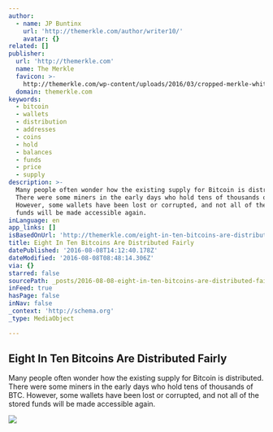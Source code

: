 ```yaml
---
author:
  - name: JP Buntinx
    url: 'http://themerkle.com/author/writer10/'
    avatar: {}
related: []
publisher:
  url: 'http://themerkle.com'
  name: The Merkle
  favicon: >-
    http://themerkle.com/wp-content/uploads/2016/03/cropped-merkle-white-1-192x192.png
  domain: themerkle.com
keywords:
  - bitcoin
  - wallets
  - distribution
  - addresses
  - coins
  - hold
  - balances
  - funds
  - price
  - supply
description: >-
  Many people often wonder how the existing supply for Bitcoin is distributed.
  There were some miners in the early days who hold tens of thousands of BTC.
  However, some wallets have been lost or corrupted, and not all of the stored
  funds will be made accessible again.
inLanguage: en
app_links: []
isBasedOnUrl: 'http://themerkle.com/eight-in-ten-bitcoins-are-distributed-fairly/'
title: Eight In Ten Bitcoins Are Distributed Fairly
datePublished: '2016-08-08T14:12:40.178Z'
dateModified: '2016-08-08T08:48:14.306Z'
via: {}
starred: false
sourcePath: _posts/2016-08-08-eight-in-ten-bitcoins-are-distributed-fairly.md
inFeed: true
hasPage: false
inNav: false
_context: 'http://schema.org'
_type: MediaObject

---
```

<article style=""><h1>Eight In Ten Bitcoins Are Distributed Fairly</h1><p>Many people often wonder how the existing supply for Bitcoin is distributed. There were some miners in the early days who hold tens of thousands of BTC. However, some wallets have been lost or corrupted, and not all of the stored funds will be made accessible again.</p><img src="http://themerkle.com/wp-content/uploads/2016/08/shutterstock_417507166.jpg" /></article>